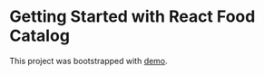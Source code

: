 # Getting Started with React Food Catalog

This project was bootstrapped with [demo](https://alisakravchenko.github.io/react-food-mealdbapi).

